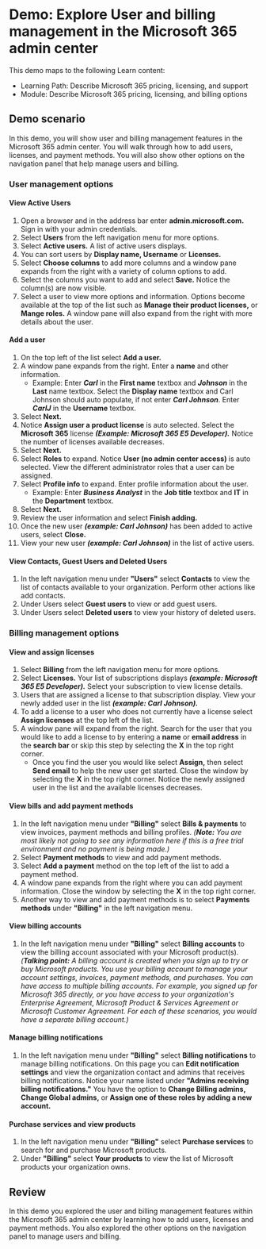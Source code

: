 <!---
Demo:
    Title: 'Explore User and billing management in the Microsoft 365 admin center'
    Learning Path/Module/Unit: 'Learning Path: Describe Microsoft 365 pricing, licensing, and support; Module 1: Describe Microsoft 365 pricing, licensing, and billing options'
--->

# Demo: Explore User and billing management in the Microsoft 365 admin center

This demo maps to the following Learn content:
- Learning Path: Describe Microsoft 365 pricing, licensing, and support
- Module: Describe Microsoft 365 pricing, licensing, and billing options

## Demo scenario
In this demo, you will show user and billing management features in the Microsoft 365 admin center. You will walk through how to add users, licenses, and payment methods. You will also show other options on the navigation panel that help manage users and billing. 

### User management options
#### View Active Users
1. Open a browser and in the address bar enter **admin.microsoft.com.** Sign in with your admin credentials. 
2. Select **Users** from the left navigation menu for more options. 
3. Select **Active users.** A list of active users displays. 
4. You can sort users by **Display name, Username** or **Licenses.** 
5. Select **Choose columns** to add more columns and a window pane expands from the right with a variety of column options to add. 
6. Select the columns you want to add and select **Save.** Notice the column(s) are now visible. 
7. Select a user to view more options and information. Options become available at the top of the list such as **Manage their product licenses,** or **Mange roles.** A window pane will also expand from the right with more details about the user. 

#### Add a user
1. On the top left of the list select **Add a user.**
2. A window pane expands from the right. Enter a **name** and other information. 
    - Example: Enter _**Carl**_ in the **First name** textbox and _**Johnson**_ in the **Last** name textbox. Select the **Display name** textbox and Carl Johnson should auto populate, if not enter _**Carl Johnson**_. Enter _**CarlJ**_ in the **Username** textbox. 
3. Select **Next.** 
4. Notice **Assign user a product license** is auto selected. Select the **Microsoft 365** license _**(Example: Microsoft 365 E5 Developer).**_ Notice the number of licenses available decreases. 
5. Select **Next.** 
6. Select **Roles** to expand. Notice **User (no admin center access)** is auto selected. View the different administrator roles that a user can be assigned. 
7. Select **Profile info** to expand. Enter profile information about the user. 
    - Example: Enter _**Business Analyst**_ in the **Job title** textbox and **IT** in the **Department** textbox.
8. Select **Next.**
9. Review the user information and select **Finish adding.** 
10.	Once the new user _**(example: Carl Johnson)**_ has been added to active users, select **Close.** 
11.	View your new user _**(example: Carl Johnson)**_ in the list of active users. 

#### View Contacts, Guest Users and Deleted Users
1. In the left navigation menu under **"Users"** select **Contacts** to view the list of contacts available to your organization. Perform other actions like add contacts. 
2. Under Users select **Guest users** to view or add guest users.
3.	Under Users select **Deleted users** to view your history of deleted users. 

### Billing management options
#### View and assign licenses 
1. Select **Billing** from the left navigation menu for more options. 
2. Select **Licenses.** Your list of subscriptions displays _**(example: Microsoft 365 E5 Developer).**_ Select your subscription to view license details. 
3. Users that are assigned a license to that subscription display. View your newly added user in the list _**(example: Carl Johnson).**_ 
4. To add a license to a user who does not currently have a license select **Assign licenses** at the top left of the list. 
5. A window pane will expand from the right. Search for the user that you would like to add a license to by entering a **name** or **email address** in the **search bar** or skip this step by selecting the **X** in the top right corner.
    - Once you find the user you would like select **Assign,** then select **Send email** to help the new user get started. Close the window by selecting the **X** in the top right corner. Notice the newly assigned user in the list and the available licenses decreases.

#### View bills and add payment methods
1. In the left navigation menu under **"Billing"** select **Bills & payments** to view invoices, payment methods and billing profiles. _(**Note:** You are most likely not going to see any information here if this is a free trial environment and no payment is being made.)_
2. Select **Payment methods** to view and add payment methods. 
3. Select **Add a payment** method on the top left of the list to add a payment method. 
4. A window pane expands from the right where you can add payment information. Close the window by selecting the **X** in the top right corner.
5. Another way to view and add payment methods is to select **Payments methods** under **"Billing"** in the left navigation menu.

#### View billing accounts
1. In the left navigation menu under **"Billing"** select **Billing accounts** to view the billing account associated with your Microsoft product(s). _(**Talking point:** A billing account is created when you sign up to try or buy Microsoft products. You use your billing account to manage your account settings, invoices, payment methods, and purchases. You can have access to multiple billing accounts. For example, you signed up for Microsoft 365 directly, or you have access to your organization's Enterprise Agreement, Microsoft Product & Services Agreement or Microsoft Customer Agreement. For each of these scenarios, you would have a separate billing account.)_

#### Manage billing notifications 
1. In the left navigation menu under **"Billing"** select **Billing notifications** to manage billing notifications. On this page you can **Edit notification settings** and view the organization contact and admins that receives billing notifications. Notice your name listed under **"Admins receiving billing notifications."** You have the option to **Change Billing admins, Change Global admins,** or **Assign one of these roles by adding a new account.** 

#### Purchase services and view products
1. In the left navigation menu under **"Billing"** select **Purchase services** to search for and purchase Microsoft products. 
2. Under **"Billing"** select **Your products** to view the list of Microsoft products your organization owns.  

## Review
In this demo you explored the user and billing management features within the Microsoft 365 admin center by learning how to add users, licenses and payment methods. You also explored the other options on the navigation panel to manage users and billing. 



